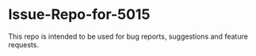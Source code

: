 # Issue-Repo-for-5015
This repo is intended to be used for bug reports, suggestions and feature requests.

